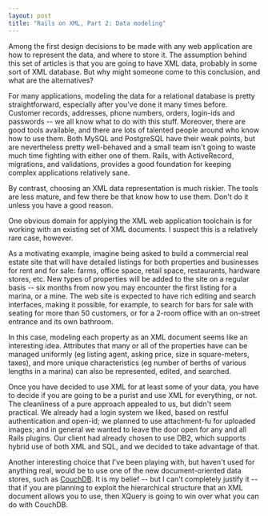 ```yaml
---
layout: post
title: "Rails on XML, Part 2: Data modeling"
---
```

Among the first design decisions to be made with any web application are how to represent the data, and where to store it. The assumption behind this set of articles is that you are going to have XML data, probably in some sort of XML database. But why might someone come to this conclusion, and what are the alternatives?

For many applications, modeling the data for a relational database is pretty straightforward, especially after you've done it many times before. Customer records, addresses, phone numbers, orders, login-ids and passwords -- we all know what to do with this stuff. Moreover, there are good tools available, and there are lots of talented people around who know how to use them. Both MySQL and PostgreSQL have their weak points, but are nevertheless pretty well-behaved and a small team isn't going to waste much time fighting with either one of them. Rails, with ActiveRecord, migrations, and validations, provides a good foundation for keeping complex applications relatively sane.

By contrast, choosing an XML data representation is much riskier. The tools are less mature, and few there be that know how to use them. Don't do it unless you have a good reason.

One obvious domain for applying the XML web application toolchain is for working with an existing set of XML documents. I suspect this is a relatively rare case, however.

As a motivating example, imagine being asked to build a commercial real estate site that will have detailed listings for both properties and businesses for rent and for sale: farms, office space, retail space, restaurants, hardware stores, etc. New types of properties will be added to the site on a regular basis -- six months from now you may encounter the first listing for a marina, or a mine. The web site is expected to have rich editing and search interfaces, making it possible, for example, to search for bars for sale with seating for more than 50 customers, or for a 2-room office with an on-street entrance and its own bathroom.

In this case, modeling each property as an XML document seems like an interesting idea. Attributes that many or all of the properties have can be managed uniformly (eg listing agent, asking price, size in square-meters, taxes), and more unique characteristics (eg number of berths of various lengths in a marina) can also be represented, edited, and searched.

Once you have decided to use XML for at least some of your data, you have to decide if you are going to be a purist and use XML for everything, or not. The cleanliness of a pure approach appealed to us, but didn't seem practical. We already had a login system we liked, based on restful authentication and open-id; we planned to use attachment-fu for uploaded images; and in general we wanted to leave the door open for any and all Rails plugins. Our client had already chosen to use DB2, which supports hybrid use of both XML and SQL, and we decided to take advantage of that.

Another interesting choice that I've been playing with, but haven't used for anything real, would be to use one of the new document-oriented data stores, such as [CouchDB](http://couchdb.apache.org/). It is my belief -- but I can't completely justify it -- that if you are planning to exploit the hierarchical structure that an XML document allows you to use, then XQuery is going to win over what you can do with CouchDB.
